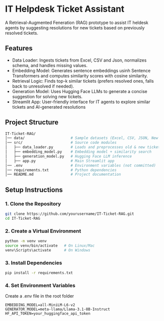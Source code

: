 # IT Helpdesk Ticket Assistant
A Retrieval-Augmented Feneration (RAG) prototype to assist IT heldesk agents by suggesting resolutions for new tickets based on previously resolved tickets.

## Features
- Data Loader: Ingests tickets from Excel, CSV and Json, normalizes schema, and handles missing values.
- Embedding Model: Generates sentence embeddings usinh Sentence Transformers and computes similarity scores with cosine similarity.
- Retrieval Logic: Finds top-k similar tickets (prefers resolved ones, falls back to unresolved if needed).
- Generation Model: Uses Hugging Face LLMs to generate a concise suggestion for solving new tickets.
- Streamlit App: User-friendly interface for IT agents to explore similar tickets and AI-generated resolutions

## Project Structure
``` bash
IT-Ticket-RAG/
│── data/                     # Sample datasets (Excel, CSV, JSON, New Tickets)
│── src/                      # Source code modules
│   ├── data_loader.py        # Loads and preprocesses old & new tickets
│   ├── embedding_model.py    # Embedding model + similarity search
│   ├── generation_model.py   # Hugging Face LLM inference
│   ├── app.py                # Main Streamlit app
│── .env                      # Environment variables (not committed)
│── requirements.txt          # Python dependencies
│── README.md                 # Project documentation

```
## Setup Instructions
### 1. Clone the Repository
``` bash
git clone https://github.com/yourusername/IT-Ticket-RAG.git
cd IT-Ticket-RAG
```
### 2. Create a Virtual Environment
```bash
python -m venv venv
source venv/bin/activate   # On Linux/Mac
venv\Scripts\activate      # On Windows
```
### 3. Install Dependencies
```bash
pip install -r requirements.txt
```
### 4. Set Environment Variables
Create a .env file in the root folder
```env
EMBEDDING_MODEL=all-MiniLM-L6-v2
GENERATOR_MODEL=meta-llama/Llama-3.1-8B-Instruct
HF_API_TOKEN=your_huggingface_api_token
```
